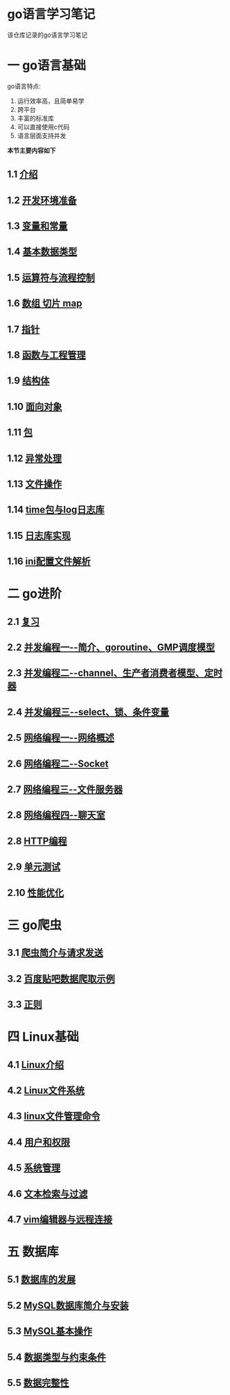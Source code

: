 # go语言学习笔记
该仓库记录的go语言学习笔记

# 一 go语言基础
go语言特点:
1. 运行效率高，且简单易学
2. 跨平台
3. 丰富的标准库
4. 可以直接使用c代码
5. 语言层面支持并发

**本节主要内容如下**

## 1.1 [介绍](./go语言基础/介绍.md)

## 1.2 [开发环境准备](./go语言基础/开发环境准备.md)

## 1.3 [变量和常量](./go语言基础/变量和常量.md)

## 1.4 [基本数据类型](./go语言基础/基本数据类型.md)

## 1.5 [运算符与流程控制](./go语言基础/运算符与流程控制.md)

## 1.6 [数组 切片 map](./go语言基础/数组-切片-map.md)

## 1.7 [指针](./go语言基础/指针.md)

## 1.8 [函数与工程管理](./go语言基础/函数与工程管理.md)

## 1.9 [结构体](./go语言基础/结构体.md)

## 1.10 [面向对象](./go语言基础/面向对象.md)

## 1.11 [包](./go语言基础/包.md)

## 1.12 [异常处理](./go语言基础/异常处理.md)

## 1.13 [文件操作](./go语言基础/文件操作.md)

## 1.14 [time包与log日志库](./go语言基础/time包与log日志库.md)

## 1.15 [日志库实现](./go语言基础/日志库实现.md)

## 1.16 [ini配置文件解析](./go语言基础/ini配置文件解析.md)

# 二 go进阶

## 2.1 [复习](./go进阶/复习.md)

## 2.2 [并发编程一--简介、goroutine、GMP调度模型](./go进阶/并发编程一.md)

## 2.3 [并发编程二--channel、生产者消费者模型、定时器](./go进阶/并发编程二.md)

## 2.4 [并发编程三--select、锁、条件变量](./go进阶/并发编程三.md)

## 2.5 [网络编程一--网络概述](./go进阶/网络编程一.md)

## 2.6 [网络编程二--Socket](./go进阶/网络编程二.md)

## 2.7 [网络编程三--文件服务器](./go进阶/网络编程三.md)

## 2.8 [网络编程四--聊天室](./go进阶/网络编程四.md)

## 2.8 [HTTP编程](./go进阶/HTTP编程.md)

## 2.9 [单元测试](./go进阶/单元测试.md)

## 2.10 [性能优化](./go进阶/性能优化.md)

# 三 go爬虫

## 3.1 [爬虫简介与请求发送](./go爬虫/爬虫简介与请求发送.md)

## 3.2 [百度贴吧数据爬取示例](./go爬虫/百度贴吧数据爬取示例.md)

## 3.3 [正则](./go爬虫/正则.md)

# 四 Linux基础

## 4.1 [Linux介绍](./Linux基础/Linux介绍.md)

## 4.2 [Linux文件系统](./Linux基础/Linux文件系统.md)

## 4.3 [linux文件管理命令](./Linux基础/文件管理命令.md)

## 4.4 [用户和权限](./Linux基础/用户和权限.md)

## 4.5 [系统管理](./Linux基础/系统管理.md)

## 4.6 [文本检索与过滤](./Linux基础/文本检索与过滤.md)

## 4.7 [vim编辑器与远程连接](./Linux基础/vim编辑器与远程连接.md)


# 五 数据库

## 5.1 [数据库的发展](./数据库/数据库发展.md)

## 5.2 [MySQL数据库简介与安装](./数据库/MySQL数据库简介与安装.md)

## 5.3 [MySQL基本操作](./数据库/MySQL基本操作.md)

## 5.4 [数据类型与约束条件](./数据库/数据类型与约束条件.md)

## 5.5 [数据完整性](数据库/数据库完整性.md)


